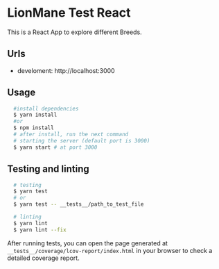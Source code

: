 # LionMane Test React

This is a React App to explore different Breeds.

## Urls

- develoment: http://localhost:3000

## Usage

```bash
  #install dependencies
  $ yarn install
  #or
  $ npm install
  # after install, run the next command
  # starting the server (default port is 3000)
  $ yarn start # at port 3000
```

## Testing and linting

```bash
  # testing
  $ yarn test
  # or
  $ yarn test -- __tests__/path_to_test_file

  # linting
  $ yarn lint
  $ yarn lint --fix
```

After running tests, you can open the page generated at `__tests__/coverage/lcov-report/index.html` in your browser to check a detailed coverage report.
